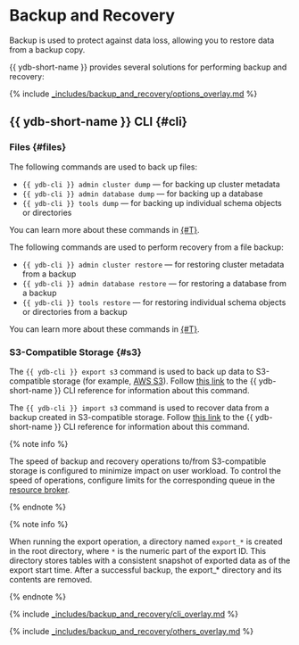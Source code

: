 # Backup and Recovery

Backup is used to protect against data loss, allowing you to restore data from a backup copy.

{{ ydb-short-name }} provides several solutions for performing backup and recovery:

{% include [_includes/backup_and_recovery/options_overlay.md](_includes/backup_and_recovery/options_overlay.md) %}

## {{ ydb-short-name }} CLI {#cli}

### Files {#files}

The following commands are used to back up files:

- `{{ ydb-cli }} admin cluster dump` — for backing up cluster metadata
- `{{ ydb-cli }} admin database dump` — for backing up a database
- `{{ ydb-cli }} tools dump` — for backing up individual schema objects or directories

You can learn more about these commands in [{#T}](../reference/ydb-cli/export-import/tools-dump.md).

The following commands are used to perform recovery from a file backup:

- `{{ ydb-cli }} admin cluster restore` — for restoring cluster metadata from a backup
- `{{ ydb-cli }} admin database restore` — for restoring a database from a backup
- `{{ ydb-cli }} tools restore` — for restoring individual schema objects or directories from a backup

You can learn more about these commands in [{#T}](../reference/ydb-cli/export-import/tools-restore.md).

### S3-Compatible Storage {#s3}

The `{{ ydb-cli }} export s3` command is used to back up data to S3-compatible storage (for example, [AWS S3](https://docs.aws.amazon.com/AmazonS3/latest/dev/Introduction.html)). Follow [this link](../reference/ydb-cli/export-import/export-s3.md) to the {{ ydb-short-name }} CLI reference for information about this command.

The `{{ ydb-cli }} import s3` command is used to recover data from a backup created in S3-compatible storage. Follow [this link](../reference/ydb-cli/export-import/import-s3.md) to the {{ ydb-short-name }} CLI reference for information about this command.

{% note info %}

The speed of backup and recovery operations to/from S3-compatible storage is configured to minimize impact on user workload. To control the speed of operations, configure limits for the corresponding queue in the [resource broker](../reference/configuration/resource_broker_config.md#resource-broker-config).

{% endnote %}

{% note info %}

When running the export operation, a directory named `export_*` is created in the root directory, where `*` is the numeric part of the export ID. This directory stores tables with a consistent snapshot of exported data as of the export start time. After a successful backup, the export_* directory and its contents are removed.

{% endnote %}

{% include [_includes/backup_and_recovery/cli_overlay.md](_includes/backup_and_recovery/cli_overlay.md) %}

{% include [_includes/backup_and_recovery/others_overlay.md](_includes/backup_and_recovery/others_overlay.md) %}
